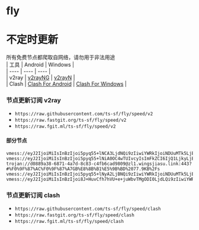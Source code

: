 # fly
# 不定时更新
所有免费节点都爬取自网络，请勿用于非法用途  
|  工具  | Android  | Windows  |  
|  ----  | ----   | ----  |  
| v2ray  | [v2rayNG](https://github.com/2dust/v2rayNG/releases) | [v2rayN](https://github.com/2dust/v2rayN/releases) |  
| Clash  | [Clash For Android](https://github.com/Kr328/ClashForAndroid/releases) | [Clash For Windows](https://github.com/Fndroid/clash_for_windows_pkg/releases) | 
  
### 节点更新订阅  v2ray
- `https://raw.githubusercontent.com/ts-sf/fly/speed/v2`  
- `https://raw.fastgit.org/ts-sf/fly/speed/v2`  
- `https://raw.fgit.ml/ts-sf/fly/speed/v2`  
#### 部分节点  
``` 
vmess://eyJ2IjoiMiIsInBzIjoi5pyq55+lNCA3LjdNQi9zIiwiYWRkIjoiNDUuMTk5LjEzOC4xODkiLCJwb3J0IjoiNDI1MjQiLCJpZCI6IjQxODA0OGFmLWEyOTMtNGI5OS05YjBjLTk4Y2EzNTgwZGQyNCIsImFpZCI6IjY0Iiwic2N5IjoiYXV0byIsIm5ldCI6InRjcCIsInR5cGUiOiJub25lIiwiaG9zdCI6IiIsInBhdGgiOiIiLCJ0bHMiOiIiLCJzbmkiOiIiLCJ0ZXN0X25hbWUiOiI0In0=
vmess://eyJ2IjoiMiIsInBzIjoi5pyq55+lNiA0OC4wTUIvcyIsImFkZCI6IjQ1LjkyLjE2MC4zNCIsInBvcnQiOiI0MTA5OCIsImlkIjoiNDE4MDQ4YWYtYTI5My00Yjk5LTliMGMtOThjYTM1ODBkZDI0IiwiYWlkIjoiNjQiLCJzY3kiOiJhdXRvIiwibmV0IjoidGNwIiwidHlwZSI6Im5vbmUiLCJob3N0IjoiIiwicGF0aCI6IiIsInRscyI6IiIsInNuaSI6IiIsInRlc3RfbmFtZSI6IjYifQ==
trojan://d0889a38-6871-4a7d-8c83-c4fb6cad9809@zl1.wingsjiasu.link:443?#%F0%9F%87%AC%F0%9F%87%A7GB%E8%8B%B1%E5%9B%BD%2077.9KB%2Fs
vmess://eyJ2IjoiMiIsInBzIjoi5pyq55+lNyA2LjBNQi9zIiwiYWRkIjoiNDUuMTk5LjEzOC4xNTgiLCJwb3J0IjoiNDkxODMiLCJpZCI6ImY1MjUwYzRlLWY4NTUtNGVmZi1iNzNjLWEwMjIyNmQ0MmZlNyIsImFpZCI6IjY0Iiwic2N5IjoiYXV0byIsIm5ldCI6InRjcCIsInR5cGUiOiJub25lIiwiaG9zdCI6IiIsInBhdGgiOiIiLCJ0bHMiOiIiLCJzbmkiOiIiLCJ0ZXN0X25hbWUiOiI3In0=
vmess://eyJ2IjoiMiIsInBzIjoi8J+HuvCfh7hVU+e+juWbvTMgODI0LjdLQi9zIiwiYWRkIjoiY2Z5ZC5zdGFyc2VhLnZpcCIsInBvcnQiOiI0NDMiLCJpZCI6IjMyMzgxNTFhLWY2MzQtNGRjYi1iZTg0LTdmYzA5NmUzNjc0YSIsImFpZCI6IjAiLCJzY3kiOiJhdXRvIiwibmV0Ijoid3MiLCJ0eXBlIjoiIiwiaG9zdCI6ImRhbGxhcy5zdGFyc2VhLnZpcCIsInBhdGgiOiIvIiwidGxzIjoidGxzIiwic25pIjoiZGFsbGFzLnN0YXJzZWEudmlwIiwidGVzdF9uYW1lIjoiVVPnvo7lm70zIn0=
```
### 节点更新订阅  clash
- `https://raw.githubusercontent.com/ts-sf/fly/speed/clash`  
- `https://raw.fastgit.org/ts-sf/fly/speed/clash`  
- `https://raw.fgit.ml/ts-sf/fly/speed/clash`  


